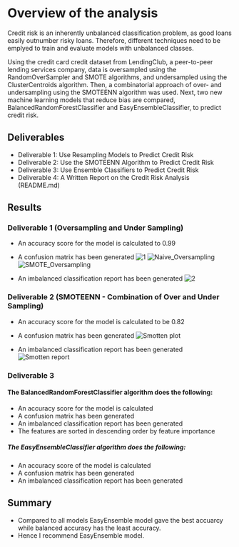 # Overview of the analysis
Credit risk is an inherently unbalanced classification problem, as good loans easily outnumber risky loans. Therefore, different techniques need to be emplyed to train and evaluate models with unbalanced classes. 

Using the credit card credit dataset from LendingClub, a peer-to-peer lending services company, data is oversampled using the RandomOverSampler and SMOTE algorithms, and undersampled using the ClusterCentroids algorithm. Then, a combinatorial approach of over- and undersampling using the SMOTEENN algorithm was used. Next, two new machine learning models that reduce bias are compared, BalancedRandomForestClassifier and EasyEnsembleClassifier, to predict credit risk. 

## Deliverables

* Deliverable 1: Use Resampling Models to Predict Credit Risk
* Deliverable 2: Use the SMOTEENN Algorithm to Predict Credit Risk
* Deliverable 3: Use Ensemble Classifiers to Predict Credit Risk
* Deliverable 4: A Written Report on the Credit Risk Analysis (README.md)


## Results
### Deliverable 1 (Oversampling and Under Sampling)
* An accuracy score for the model is calculated to 0.99
* A confusion matrix has been generated 
![1](https://user-images.githubusercontent.com/105166481/197945927-22819439-4761-4cce-9375-159cf9108916.png)
![Naive_Oversampling](https://user-images.githubusercontent.com/105166481/197945974-c32eb30b-8f05-469e-83b9-9826b172b578.png)![SMOTE_Oversampling](https://user-images.githubusercontent.com/105166481/197945981-03a1f018-cd3a-4456-8c80-6e2f80cc9373.png)


* An imbalanced classification report has been generated 
![2](https://user-images.githubusercontent.com/105166481/197945937-aece3294-e6a8-487a-b032-90c1e8d03a9c.png)

### Deliverable 2 (SMOTEENN -  Combination of Over and Under Sampling)

* An accuracy score for the model is calculated to be 0.82
* A confusion matrix has been generated 
![Smotten plot](https://user-images.githubusercontent.com/105166481/197946008-a5afcee9-acfa-4ab2-b28e-8ceeeb713f56.png)

* An imbalanced classification report has been generated 
![Smotten report](https://user-images.githubusercontent.com/105166481/197946051-00c05650-3a12-465f-b46d-fbe7db73d9b4.png)


### Deliverable 3 

#### The BalancedRandomForestClassifier algorithm does the following:

* An accuracy score for the model is calculated 
* A confusion matrix has been generated 
* An imbalanced classification report has been generated 
* The features are sorted in descending order by feature importance 
##### The EasyEnsembleClassifier algorithm does the following:
* An accuracy score of the model is calculated 
* A confusion matrix has been generated 
* An imbalanced classification report has been generated 


## Summary
* Compared to all models EasyEnsemble model gave the best accuarcy while balanced accuracy has the least accuracy.
* Hence I recommend EasyEnsemble model.

